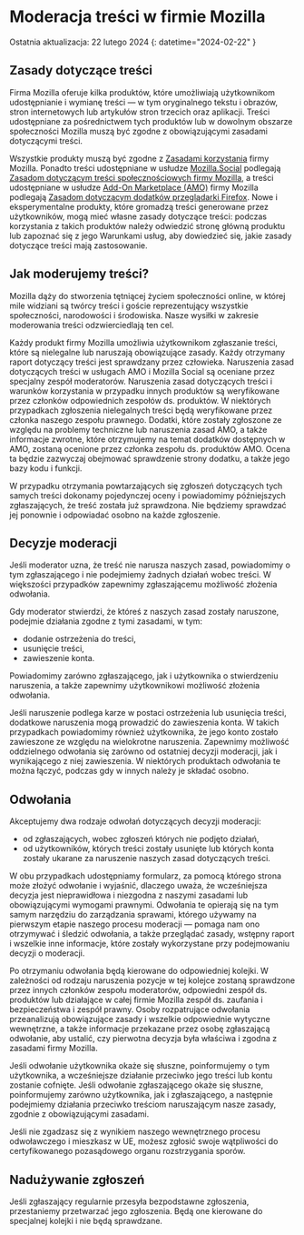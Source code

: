 # Moderacja treści w firmie Mozilla

Ostatnia aktualizacja: 22 lutego 2024
{: datetime="2024-02-22" }

## Zasady dotyczące treści

Firma Mozilla oferuje kilka produktów, które umożliwiają użytkownikom udostępnianie i wymianę treści — w tym oryginalnego tekstu i obrazów, stron internetowych lub artykułów stron trzecich oraz aplikacji. Treści udostępniane za pośrednictwem tych produktów lub w dowolnym obszarze społeczności Mozilla muszą być zgodne z obowiązującymi zasadami dotyczącymi treści.

Wszystkie produkty muszą być zgodne z [Zasadami korzystania](https://www.mozilla.org/about/legal/acceptable-use) firmy Mozilla. Ponadto treści udostępniane w usłudze [Mozilla.Social](https://mozilla.social) podlegają [Zasadom dotyczącym treści społecznościowych firmy Mozilla](https://www.mozilla.org/about/governance/policies/social-content-policies), a treści udostępniane w usłudze [Add-On Marketplace (AMO)](https://addons.mozilla.org/firefox) firmy Mozilla podlegają [Zasadom dotyczącym dodatków przeglądarki Firefox](https://extensionworkshop.com/documentation/publish/add-on-policies). Nowe i eksperymentalne produkty, które gromadzą treści generowane przez użytkowników, mogą mieć własne zasady dotyczące treści: podczas korzystania z takich produktów należy odwiedzić stronę główną produktu lub zapoznać się z jego Warunkami usług, aby dowiedzieć się, jakie zasady dotyczące treści mają zastosowanie.

## Jak moderujemy treści?

Mozilla dąży do stworzenia tętniącej życiem społeczności online, w której mile widziani są twórcy treści i goście reprezentujący wszystkie społeczności, narodowości i środowiska. Nasze wysiłki w zakresie moderowania treści odzwierciedlają ten cel.

Każdy produkt firmy Mozilla umożliwia użytkownikom zgłaszanie treści, które są nielegalne lub naruszają obowiązujące zasady. Każdy otrzymany raport dotyczący treści jest sprawdzany przez człowieka. Naruszenia zasad dotyczących treści w usługach AMO i Mozilla Social są oceniane przez specjalny zespół moderatorów. Naruszenia zasad dotyczących treści i warunków korzystania w przypadku innych produktów są weryfikowane przez członków odpowiednich zespołów ds. produktów. W niektórych przypadkach zgłoszenia nielegalnych treści będą weryfikowane przez członka naszego zespołu prawnego. Dodatki, które zostały zgłoszone ze względu na problemy techniczne lub naruszenia zasad AMO, a także informacje zwrotne, które otrzymujemy na temat dodatków dostępnych w AMO, zostaną ocenione przez członka zespołu ds. produktów AMO. Ocena ta będzie zazwyczaj obejmować sprawdzenie strony dodatku, a także jego bazy kodu i funkcji.

W przypadku otrzymania powtarzających się zgłoszeń dotyczących tych samych treści dokonamy pojedynczej oceny i powiadomimy późniejszych zgłaszających, że treść została już sprawdzona. Nie będziemy sprawdzać jej ponownie i odpowiadać osobno na każde zgłoszenie.

## Decyzje moderacji

Jeśli moderator uzna, że treść nie narusza naszych zasad, powiadomimy o tym zgłaszającego i nie podejmiemy żadnych działań wobec treści. W większości przypadków zapewnimy zgłaszającemu możliwość złożenia odwołania.

Gdy moderator stwierdzi, że któreś z naszych zasad zostały naruszone, podejmie działania zgodne z tymi zasadami, w tym:

* dodanie ostrzeżenia do treści, 
* usunięcie treści, 
* zawieszenie konta.

Powiadomimy zarówno zgłaszającego, jak i użytkownika o stwierdzeniu naruszenia, a także zapewnimy użytkownikowi możliwość złożenia odwołania.

Jeśli naruszenie podlega karze w postaci ostrzeżenia lub usunięcia treści, dodatkowe naruszenia mogą prowadzić do zawieszenia konta. W takich przypadkach powiadomimy również użytkownika, że jego konto zostało zawieszone ze względu na wielokrotne naruszenia. Zapewnimy możliwość oddzielnego odwołania się zarówno od ostatniej decyzji moderacji, jak i wynikającego z niej zawieszenia. W niektórych produktach odwołania te można łączyć, podczas gdy w innych należy je składać osobno. 

## Odwołania

Akceptujemy dwa rodzaje odwołań dotyczących decyzji moderacji:

* od zgłaszających, wobec zgłoszeń których nie podjęto działań, 
* od użytkowników, których treści zostały usunięte lub których konta zostały ukarane za naruszenie naszych zasad dotyczących treści.

W obu przypadkach udostępniamy formularz, za pomocą którego strona może złożyć odwołanie i wyjaśnić, dlaczego uważa, że wcześniejsza decyzja jest nieprawidłowa i niezgodna z naszymi zasadami lub obowiązującymi wymogami prawnymi. Odwołania te opierają się na tym samym narzędziu do zarządzania sprawami, którego używamy na pierwszym etapie naszego procesu moderacji — pomaga nam ono otrzymywać i śledzić odwołania, a także przeglądać zasady, wstępny raport i wszelkie inne informacje, które zostały wykorzystane przy podejmowaniu decyzji o moderacji.

Po otrzymaniu odwołania będą kierowane do odpowiedniej kolejki. W zależności od rodzaju naruszenia pozycje w tej kolejce zostaną sprawdzone przez innych członków zespołu moderatorów, odpowiedni zespół ds. produktów lub działające w całej firmie Mozilla zespół ds. zaufania i bezpieczeństwa i zespół prawny. Osoby rozpatrujące odwołania przeanalizują obowiązujące zasady i wszelkie odpowiednie wytyczne wewnętrzne, a także informacje przekazane przez osobę zgłaszającą odwołanie, aby ustalić, czy pierwotna decyzja była właściwa i zgodna z zasadami firmy Mozilla.

Jeśli odwołanie użytkownika okaże się słuszne, poinformujemy o tym użytkownika, a wcześniejsze działanie przeciwko jego treści lub kontu zostanie cofnięte. Jeśli odwołanie zgłaszającego okaże się słuszne, poinformujemy zarówno użytkownika, jak i zgłaszającego, a następnie podejmiemy działania przeciwko treściom naruszającym nasze zasady, zgodnie z obowiązującymi zasadami.

Jeśli nie zgadzasz się z wynikiem naszego wewnętrznego procesu odwoławczego i mieszkasz w UE, możesz zgłosić swoje wątpliwości do certyfikowanego pozasądowego organu rozstrzygania sporów.

## Nadużywanie zgłoszeń

Jeśli zgłaszający regularnie przesyła bezpodstawne zgłoszenia, przestaniemy przetwarzać jego zgłoszenia. Będą one kierowane do specjalnej kolejki i nie będą sprawdzane.
